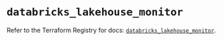 # `databricks_lakehouse_monitor`

Refer to the Terraform Registry for docs: [`databricks_lakehouse_monitor`](https://registry.terraform.io/providers/databricks/databricks/1.87.1/docs/resources/lakehouse_monitor).
